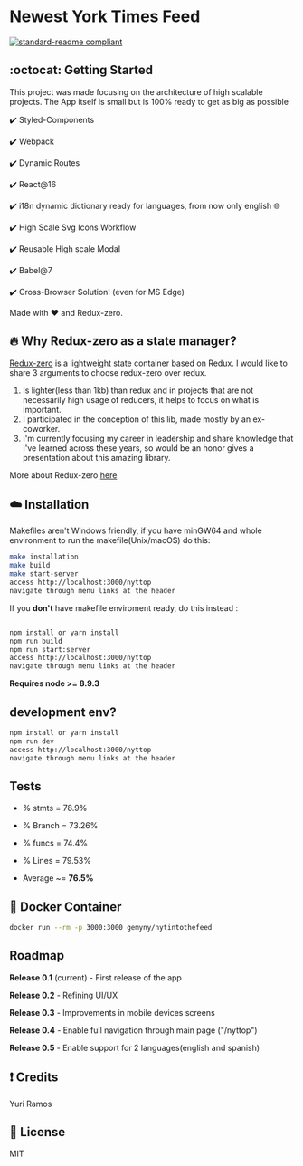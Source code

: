 # Newest York Times Feed

[![standard-readme compliant](https://img.shields.io/badge/readme%20style-standard-brightgreen.svg?style=flat-square)](https://github.com/RichardLitt/standard-readme)

## :octocat: Getting Started

This project was made focusing on the architecture of high scalable projects. The App itself is small but is 100% ready to get as big as possible

:heavy_check_mark: Styled-Components

:heavy_check_mark: Webpack

:heavy_check_mark: Dynamic Routes

:heavy_check_mark: React@16

:heavy_check_mark: i18n dynamic dictionary ready for languages, from now only english :globe_with_meridians:

:heavy_check_mark: High Scale Svg Icons Workflow

:heavy_check_mark: Reusable High scale Modal

:heavy_check_mark: Babel@7

:heavy_check_mark: Cross-Browser Solution! (even for MS Edge)

Made with :heart: and Redux-zero.

## :fire: Why Redux-zero as a state manager?

[Redux-zero](https://github.com/redux-zero/redux-zero) is a lightweight state container based on Redux.
I would like to share 3 arguments to choose redux-zero over redux.

1. Is lighter(less than 1kb) than redux and in projects that are not necessarily high usage of reducers, it helps to focus on what is important.
2. I participated in the conception of this lib, made mostly by an ex-coworker.
3. I'm currently focusing my career in leadership and share knowledge that I've learned across these years, so would be
   an honor gives a presentation about this amazing library.

More about Redux-zero [here](https://medium.com/@matheusml/introducing-redux-zero-bea42214c7ee)

## :cloud: Installation

Makefiles aren't Windows friendly, if you have minGW64 and whole environment to run the makefile(Unix/macOS) do this:

```sh
make installation
make build
make start-server
access http://localhost:3000/nyttop
navigate through menu links at the header
```

If you **don't** have makefile enviroment ready, do this instead :

```sh

npm install or yarn install
npm run build
npm run start:server
access http://localhost:3000/nyttop
navigate through menu links at the header
```

**Requires node >= 8.9.3**

## development env?

```sh
npm install or yarn install
npm run dev
access http://localhost:3000/nyttop
navigate through menu links at the header
```

## Tests

- % stmts = 78.9%
- % Branch = 73.26%
- % funcs = 74.4%
- % Lines = 79.53%

- Average ~= **76.5%**

## :whale: Docker Container

```sh
docker run --rm -p 3000:3000 gemyny/nytintothefeed
```

## Roadmap

**Release 0.1** (current) - First release of the app

**Release 0.2** - Refining UI/UX

**Release 0.3** - Improvements in mobile devices screens

**Release 0.4** - Enable full navigation through main page ("/nyttop")

**Release 0.5** - Enable support for 2 languages(english and spanish)

## :exclamation: Credits

Yuri Ramos

## :scroll: License

MIT
